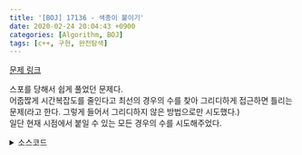 ```yaml
---
title: '[BOJ] 17136 - 색종이 붙이기'
date: 2020-02-24 20:04:43 +0900
categories: [Algorithm, BOJ]
tags: [c++, 구현, 완전탐색]
---
```


[문제 링크](https://www.acmicpc.net/problem/17136)

스포를 당해서 쉽게 풀었던 문제다.<br>
어줍짢게 시간복잡도를 줄인다고 최선의 경우의 수를 찾아 그리디하게 접근하면 틀리는 문제(라고 한다. 그렇게 들어서 그리디하지 않은 방법으로만 시도했다.)<br>
일단 현재 시점에서 붙일 수 있는 모든 경우의 수를 시도해주었다.

<details>
  <summary> 소스코드 </summary>
    <div markdown="1">

```c++
#include <iostream>
#include <algorithm>
using namespace std;

int paper[15][15], color[6], ans = 99;

bool is_in_range(int x, int y) {
	return x >= 0 && x < 10 && y >= 0 && y < 10;
}

bool is_attachable(int x, int y, int size) {
	if (color[size] >= 5) return false;
	for (int i = 0; i < size; i++)
		for (int j = 0; j < size; j++)
			if (!paper[x + i][y + j])
				return false;
	return true;
}

void attach(int x, int y, int size) {
	for (int i = 0; i < size; i++)
		for (int j = 0; j < size; j++)
			paper[x + i][y + j] = 0;
}

void remove(int x, int y, int size) {
	for (int i = 0; i < size; i++)
		for (int j = 0; j < size; j++)
			paper[x + i][y + j] = 1;
}

void go(int x, int y, int count) {
	for (int i = 1; i <= 5; i++) {
		if (!is_in_range(x + i - 1, y + i - 1) || !is_attachable(x, y, i))
			continue;
		attach(x, y, i);
		color[i]++;
		bool ck = true;
		for (int r = x; ck && r < 10; r++)
			for (int c = 0; ck && c < 10; c++)
				if (paper[r][c]) {
					ck = false;
					go(r, c, count + 1);
				}

		if (ck) ans = min(ans, count + 1);
		remove(x, y, i);
		color[i]--;
	}
}

int main(void) {
	for (int i = 0; i < 10; i++)
		for (int j = 0; j < 10; j++)
			scanf("%d", paper[i] + j);

	for (int i = 0; i < 10; i++)
		for (int j = 0; j < 10; j++)
			if (paper[i][j]) {
				go(i, j, 0);
				printf("%d", ans == 99 ? -1 : ans);
				return 0;
			}

	printf("%d", 0);
	return 0;
}
```
